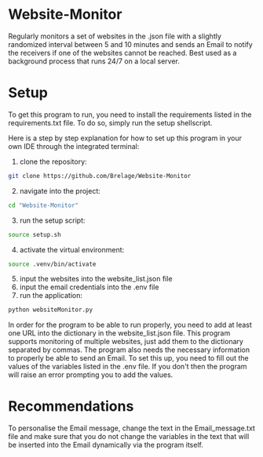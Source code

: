 # Website-Monitor
Regularly monitors a set of websites in the .json file with a slightly randomized interval between 5 and 10 minutes and sends an Email to notify the receivers if one of the websites cannot be reached. Best used as a background process that runs 24/7 on a local server. 


# Setup
To get this program to run, you need to install the requirements listed in the requirements.txt file. To do so, simply run the setup shellscript.

Here is a step by step explanation for how to set up this program in your own IDE through the integrated terminal:
1. clone the repository: 
```bash
git clone https://github.com/Brelage/Website-Monitor
```
2. navigate into the project: 
```bash
cd "Website-Monitor"
```
3. run the setup script: 
```bash 
source setup.sh
```
4. activate the virtual environment: 
```bash 
source .venv/bin/activate
```
5. input the websites into the website_list.json file
6. input the email credentials into the .env file
7. run the application: 
```bash 
python websiteMonitor.py
```

In order for the program to be able to run properly, you need to add at least one URL into the dictionary in the website_list.json file. This program supports monitoring of multiple websites, just add them to the dictionary separated by commas.
The program also needs the necessary information to properly be able to send an Email. To set this up, you need to fill out the values of the variables listed in the .env file. If you don't then the program will raise an error prompting you to add the values.


# Recommendations
To personalise the Email message, change the text in the Email_message.txt file and make sure that you do not change the variables in the text that will be inserted into the Email dynamically via the program itself.
